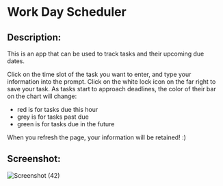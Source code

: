 # Work Day Scheduler 

## Description:
This is an app that can be used to track tasks and their upcoming due dates.

Click on the time slot of the task you want to enter, and type your information into the prompt.
Click on the white lock icon on the far right to save your task.
As tasks start to approach deadlines, the color of their bar on the chart will change:

* red is for tasks due this hour
* grey is for tasks past due
* green is for tasks due in the future

When you refresh the page, your information will be retained! :)

## Screenshot:

![Screenshot (42)](https://user-images.githubusercontent.com/65084173/85964268-9aa8e800-b97e-11ea-9694-05a2f4ef8099.png)
